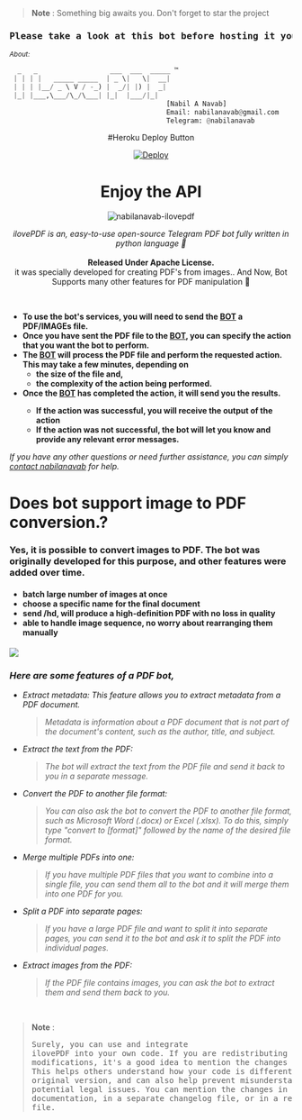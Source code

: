 <head>
  <meta charset="UTF-8">
  <meta name="description" content="Telegram Pdf Bot">
  <meta name="keywords" content="Telegram, pdf, bot, pdfbot, ilovepdf, nabilanavab">
  <meta name="author" content="Nabil A Navab">
</head>

> **Note** 
> : Something big awaits you. Don't forget to star the project

<h3><pre><center>Please take a look at this bot before hosting it yourself <a href="https://telegram.dog/ilovepdf_bot">: Test Bot</a></center></pre></h3>

<small><i>About:</i></small>

```py
  _   _                  ___  ___  _____ ™
 | | | |   _____ _____  | _ \|   \|  __| 
 | | | |__/ _ \ V / -_) |  _/| |) |  _|  
 |_| |___,\___/\_/\___| |_|  |___/|_|    
                                       [Nabil A Navab] 
                                       Email: nabilanavab@gmail.com
                                       Telegram: @nabilanavab
```

<div align="center">

#Heroku Deploy Button

[![Deploy](https://www.herokucdn.com/deploy/button.svg)](https://heroku.com/deploy?template=https://github.com/Insane1893/pdf2)

# Enjoy the API

![nabilanavab-ilovepdf](https://user-images.githubusercontent.com/92616583/211420759-735a72ff-9a0f-4c03-8633-037d5e862ff6.jpg)

<i>ilovePDF is an, easy-to-use open-source Telegram PDF bot fully written in python language 🐍</i>
<br><br>
<b>Released Under Apache License.</b><br>
it was specially developed for creating PDF's from images.. And Now, Bot Supports many other features for PDF manipulation 🦾

</div></br>

<ul><b>
    <li>To use the bot's services, you will need to send the <a href="https://telegram.dog/ilovepdf_bot">BOT</a> a PDF/IMAGEs file.
    <li>Once you have sent the PDF file to the <a href="https://telegram.dog/ilovepdf_bot"> BOT</a>, you can specify the action that you want the bot to perform.
    <li>The <a href="https://telegram.dog/ilovepdf_bot"> BOT</a> will process the PDF file and perform the requested action. This may take a few minutes, depending on
    <ul>
        <li>the size of the file and,
        <li>the complexity of the action being performed.
    </ul>
    <li>Once the <a href="https://telegram.dog/ilovepdf_bot"> BOT</a> has completed the action, it will send you the results.
    <ul>
        <li>If the action was successful, you will receive the output of the action
        <li>If the action was not successful, the bot will let you know and provide any relevant error messages.
    </ul>
</b></ul>

<i>If you have any other questions or need further assistance, you can simply <a href="https://telegram.dog/nabilanavab">contact nabilanavab</a> for help.</i>

<h1>Does bot support image to PDF conversion.?</h1>
<h3>Yes, it is possible to convert images to PDF. The bot was originally developed for this purpose, and other features were added over time.</h3>
<h4>
    <ul>
        <li>batch large number of images at once</li>
        <li>choose a specific name for the final document</li>
        <li>send /hd, will produce a high-definition PDF with no loss in quality</li>
        <li>able to handle image sequence, no worry about rearranging them manually</li>
    </ul>
</h4>
<img src="https://telegra.ph/file/ec0047cc76e7080f818ff.png">
<br/>




<h3><i>Here are some features of a PDF bot,</i></h3>
<ul>
  <li><i>Extract metadata: This feature allows you to extract metadata from a PDF document.</i></li>

> <i>Metadata is information about a PDF document that is not part of the document's content, such as the author, title, and subject.</i>

<li><i>Extract the text from the PDF:

> The bot will extract the text from the PDF file and send it back to you in a separate message.</i></li>

<li><i>Convert the PDF to another file format:

> You can also ask the bot to convert the PDF to another file format, such as Microsoft Word (.docx) or Excel (.xlsx). To do this, simply type "convert to [format]" followed by the name of the desired file format.</i></li>

<li><i>Merge multiple PDFs into one:

> If you have multiple PDF files that you want to combine into a single file, you can send them all to the bot and it will merge them into one PDF for you.</i></li>

<li><i>Split a PDF into separate pages:

>If you have a large PDF file and want to split it into separate pages, you can send it to the bot and ask it to split the PDF into individual pages.</i></li>

<li><i>Extract images from the PDF:

>If the PDF file contains images, you can ask the bot to extract them and send them back to you.</i></li>


</ul>


<br/>

> **Note**
:<pre>Surely, you can use and integrate ilovePDF into your own code.
If you are redistributing your code with modifications, it's a good idea to mention the changes you have made.
This helps others understand how your code is different from the original version,
and can also help prevent misunderstandings or potential legal issues.
You can mention the changes in your code documentation, in a separate changelog file, or in a readme file.</pre>
